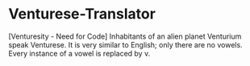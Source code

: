 # Venturese-Translator
[Venturesity - Need for Code] Inhabitants of an alien planet Venturium speak Venturese. It is very similar to English; only there are no vowels. Every instance of a vowel is replaced by v.
